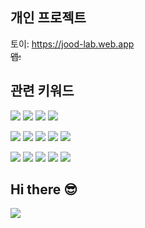 ## 개인 프로젝트

토이: https://jood-lab.web.app \
~~앱:~~ 

## 관련 키워드

<span><img src="https://img.shields.io/badge/javascript-%23ff0000.svg?style=for-the-badge&logo=javascript&logoColor=white" /></span>
<span><img src="https://img.shields.io/badge/typescript-%23007ACC.svg?style=for-the-badge&logo=typescript&logoColor=white" /></span>
<span><img src="https://img.shields.io/badge/html5-%23E34F26.svg?style=for-the-badge&logo=html5&logoColor=white" /></span>
<span><img src="https://img.shields.io/badge/css3-%231572B6.svg?style=for-the-badge&logo=css3&logoColor=white" /></span>

<span><img src="https://img.shields.io/badge/vuejs-%2335495e.svg?style=for-the-badge&logo=vuedotjs&logoColor=%234FC08D" /></span>
<span><img src="https://img.shields.io/badge/rxjs-%23B7178C.svg?style=for-the-badge&logo=reactivex&logoColor=white" /></span>
<span><img src="https://img.shields.io/badge/nestjs-%23E0234E.svg?style=for-the-badge&logo=nestjs&logoColor=white" /></span>
<span><img src="https://img.shields.io/badge/react-%23333333.svg?style=for-the-badge&logo=react&logoColor=%2361dafb" /></span>
<span><img src="https://img.shields.io/badge/angular-%23DD0031.svg?style=for-the-badge&logo=angular&logoColor=white" /></span>

<span><img src="https://img.shields.io/badge/vite-%23646CFF.svg?style=for-the-badge&logo=vite&logoColor=white" /></span>
<span><img src="https://img.shields.io/badge/github%20actions-%232671E5.svg?style=for-the-badge&logo=githubactions&logoColor=white" /></span>
<span><img src="https://img.shields.io/badge/Visual%20Studio%20Code-0078d7.svg?style=for-the-badge&logo=visual-studio-code&logoColor=white" /></span>
<span><img src="https://img.shields.io/badge/-Storybook-FF4785?style=for-the-badge&logo=storybook&logoColor=white" /></span>
<span><img src="https://img.shields.io/badge/NPM-%23ff2200.svg?style=for-the-badge&logo=npm&logoColor=white" /></span>

## Hi there 😎

<img src="https://github-readme-stats.vercel.app/api/top-langs/?username=molgga&hide_langs_below=1&layout=compact&theme=dracula&bg_color=45,444,111&title_color=fff" />


